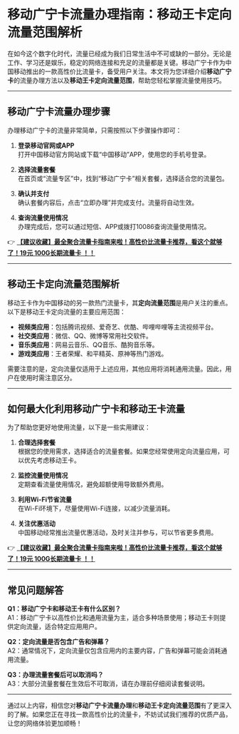 # 移动广宁卡流量办理指南：移动王卡定向流量范围解析

在如今这个数字化时代，流量已经成为我们日常生活中不可或缺的一部分。无论是工作、学习还是娱乐，稳定的网络连接和充足的流量都是关键。移动广宁卡作为中国移动推出的一款高性价比流量卡，备受用户关注。本文将为您详细介绍**移动广宁卡**的流量办理方法以及**移动王卡定向流量范围**，帮助您轻松掌握流量使用技巧。

---

## 移动广宁卡流量办理步骤

办理移动广宁卡的流量非常简单，只需按照以下步骤操作即可：

1. **登录移动官网或APP**  
   打开中国移动官方网站或下载“中国移动”APP，使用您的手机号登录。

2. **选择流量套餐**  
   在首页或“流量专区”中，找到“移动广宁卡”相关套餐，选择适合您的流量包。

3. **确认并支付**  
   确认套餐内容后，点击“立即办理”并完成支付。流量将自动生效。

4. **查询流量使用情况**  
   办理完成后，您可以通过短信、APP或拨打10086查询流量使用情况。

👉 **[【建议收藏】最全聚合流量卡指南来啦！高性价比流量卡推荐，看这个就够了！19元 100G长期流量卡 ！！](https://bit.ly/Liuliangka)**

---

## 移动王卡定向流量范围解析

移动王卡作为中国移动的另一款热门流量卡，其**定向流量范围**是用户关注的重点。以下是移动王卡定向流量的主要应用范围：

- **视频类应用**：包括腾讯视频、爱奇艺、优酷、哔哩哔哩等主流视频平台。
- **社交类应用**：微信、QQ、微博等常用社交软件。
- **音乐类应用**：网易云音乐、QQ音乐、酷狗音乐等。
- **游戏类应用**：王者荣耀、和平精英、原神等热门游戏。

需要注意的是，定向流量仅适用于上述应用，其他应用将消耗通用流量。因此，用户在使用时需注意区分。

---

## 如何最大化利用移动广宁卡和移动王卡流量

为了帮助您更好地使用流量，以下是一些实用建议：

1. **合理选择套餐**  
   根据您的使用需求，选择适合的流量套餐。如果您经常使用定向流量应用，可以优先考虑移动王卡。

2. **监控流量使用情况**  
   定期查看流量使用情况，避免超额使用导致额外费用。

3. **利用Wi-Fi节省流量**  
   在Wi-Fi环境下，尽量使用Wi-Fi连接，以减少流量消耗。

4. **关注优惠活动**  
   中国移动经常推出流量优惠活动，及时关注并参与，可以节省更多费用。

👉 **[【建议收藏】最全聚合流量卡指南来啦！高性价比流量卡推荐，看这个就够了！19元 100G长期流量卡 ！！](https://bit.ly/Liuliangka)**

---

## 常见问题解答

**Q1：移动广宁卡和移动王卡有什么区别？**  
A1：移动广宁卡以高性价比和通用流量为主，适合多种场景使用；移动王卡则提供定向流量，适合特定应用用户。

**Q2：定向流量是否包含广告和弹幕？**  
A2：通常情况下，定向流量仅包含应用内的主要内容，广告和弹幕可能会消耗通用流量。

**Q3：办理流量套餐后可以取消吗？**  
A3：大部分流量套餐在生效后不可取消，请在办理前仔细阅读套餐说明。

---

通过以上内容，相信您对**移动广宁卡流量办理**和**移动王卡定向流量范围**有了更深入的了解。如果您正在寻找一款高性价比的流量卡，不妨试试我们推荐的优质产品，让您的网络体验更加顺畅！